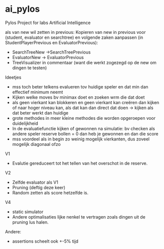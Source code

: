 # ai_pylos

Pylos Project for labs Artificial Intelligence

als van new wil zetten in previous:
Kopieren van new in previous voor (student, evaluator en searchtree) en volgende zaken aanpassen (in StudentPlayerPrevious en EvaluatorPrevious):

- SearchTreeNew ->SearchTreePrevious
- EvaluatorNew -> EvaluatorPrevious
- TreeVisualizer in commentaar (want die werkt zogezegd op de new om dingen te testen)

Ideetjes

- mss toch beter telkens evalueren tov huidige speler en dat min dan effectief minimum neemt
- Kijken welke moves bv minimax doet en zoeken wrm die dat doet
- als geen vierkant kan blokkeren en geen vierkant kan creëren dan kijken of naar hoger niveau kan, als dat kan dan direct dat doen -> kijken als dat beter werkt dan huidige
- grote methodes in meer kleine methodes die worden opgeroepen voor duidelijkheid
- In de evaluatiefunctie kijken of gewonnen na simulatie: bv checken als andere speler reserve bollen = 0 dan heb je gewonnen en dan die score
- mss voordeel als in begin zo weinig mogelijk vierkanten, dus zoveel mogelijk diagonaal ofzo

V1

- Evalutie gereduceert tot het tellen van het overschot in de reserve.

V2

- Zelfde evaluator als V1
- Pruning (deftig deze keer)
- Random zetten als score hetzelfde is.

V4

- static simulator
- Andere optimalisaties lijke nenkel te vertragen zoals dingen uit de pruning lus halen.

Andere:

- assertions scheelt ook +-5% tijd